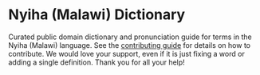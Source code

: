 
# Nyiha (Malawi) Dictionary

Curated public domain dictionary and pronunciation guide for terms in the Nyiha (Malawi) language. See the [contributing guide](https://github.com/drumworkteam/term/blob/make/.github/contributing.md) for details on how to contribute. We would love your support, even if it is just fixing a word or adding a single definition. Thank you for all your help!